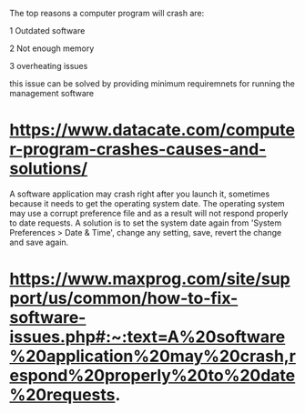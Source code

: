 The top reasons a computer program will crash are:

1 Outdated software

2 Not enough memory

3 overheating issues 

this issue can be solved by providing minimum requiremnets for running the management software 

# https://www.datacate.com/computer-program-crashes-causes-and-solutions/

A software application may crash right after you launch it, sometimes because it needs to get the operating system date. The operating system may use a corrupt preference file and as a result will not respond properly to date requests. A solution is to set the system date again from 'System Preferences > Date & Time', change any setting, save, revert the change and save again.

# https://www.maxprog.com/site/support/us/common/how-to-fix-software-issues.php#:~:text=A%20software%20application%20may%20crash,respond%20properly%20to%20date%20requests.
